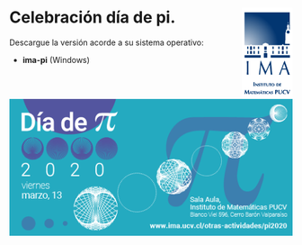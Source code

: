 <h1> Celebración día de pi.
<img src="ima-pi/img/Logotipo-IMA-oficial.png"
      alt="drawing" width="90" align="right" />
 </h1>
 
Descargue la versión acorde a su sistema operativo:

- **ima-pi** (Windows)

<img src="ima-pi/img/Dia-de-Pi-2020-web-intro.png"
     style="float: right;" alt="drawing"  />



